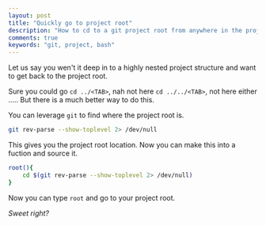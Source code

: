 ```yaml
---
layout: post
title: "Quickly go to project root"
description: "How to cd to a git project root from anywhere in the project"
comments: true
keywords: "git, project, bash"
---
```


Let us say you wen't it deep in to a highly nested project structure and want to get back to the project root.

Sure you could go `cd ../<TAB>`, nah not here `cd ../../<TAB>`, not here either .....
But there is a much better way to do this.

You can leverage `git` to find where the project root is.

```sh
git rev-parse --show-toplevel 2> /dev/null
```

This gives you the project root location.
Now you can make this into a fuction and source it.

```sh
root(){
    cd $(git rev-parse --show-toplevel 2> /dev/null)
}
```

Now you can type `root` and go to your project root.

*Sweet right?*
